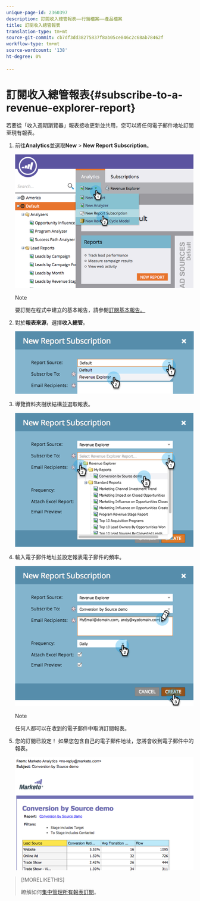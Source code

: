 ```yaml
---
unique-page-id: 2360397
description: 訂閱收入總管報表——行銷檔案——產品檔案
title: 訂閱收入總管報表
translation-type: tm+mt
source-git-commit: cb7df3dd38275837f8ab05ce846c2c68ab78462f
workflow-type: tm+mt
source-wordcount: '138'
ht-degree: 0%

---
```



# 訂閱收入總管報表{#subscribe-to-a-revenue-explorer-report}

若要從「收入週期瀏覽器」報表接收更新並共用，您可以將任何電子郵件地址訂閱至現有報表。

1. 前往&#x200B;**Analytics**&#x200B;並選取&#x200B;**New** > **New Report Subscription**。

   ![](assets/image2014-9-17-12-3a46-3a20.png)

   >[!NOTE]
   >
   >要訂閱在程式中建立的基本報告，請參閱[訂閱基本報告。](/help/marketo/product-docs/reporting/basic-reporting/report-subscriptions/subscribe-to-a-basic-report.md)

1. 對於&#x200B;**報表來源**，選擇&#x200B;**收入總管**。

   ![](assets/image2014-9-17-12-3a47-3a11.png)

1. 導覽資料夾樹狀結構並選取報表。

   ![](assets/image2014-9-17-12-3a47-3a17.png)

1. 輸入電子郵件地址並設定報表電子郵件的頻率。

   ![](assets/image2014-9-17-12-3a47-3a22.png)

   >[!NOTE]
   >
   >任何人都可以在收到的電子郵件中取消訂閱報表。

1. 您的訂閱已設定！ 如果您包含自己的電子郵件地址，您將會收到電子郵件中的報表。

   ![](assets/image2014-9-17-12-3a47-3a54.png)

>[!MORELIKETHIS]
>
>瞭解如何[集中管理所有報表訂閱](/help/marketo/product-docs/reporting/basic-reporting/report-subscriptions/manage-report-subscriptions.md)。
